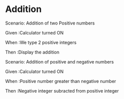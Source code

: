 # Addition

Scenario: Addition of two Positive numbers
  
  Given :Calculator turned ON

  When  :We type 2 positive integers
  
  Then  :Display the addition

Scenario: Addition of positive and negative numbers
  
  Given :Calculator turned ON
  
  When  :Positive number greater than negative number
  
  Then  :Negative integer subracted from positive integer
